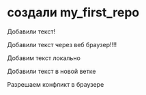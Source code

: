 # создали my_first_repo

Добавили текст!

Добавили текст через веб браузер!!!!

Добавим текст локально

Добавили текст в новой ветке

Разрешаем конфликт в браузере

